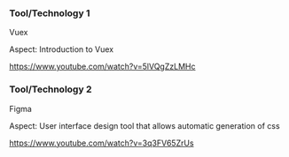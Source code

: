 ### Tool/Technology 1

Vuex 

Aspect: Introduction to Vuex

https://www.youtube.com/watch?v=5lVQgZzLMHc

### Tool/Technology 2

Figma 

Aspect: User interface design tool that allows automatic generation of css

https://www.youtube.com/watch?v=3q3FV65ZrUs
